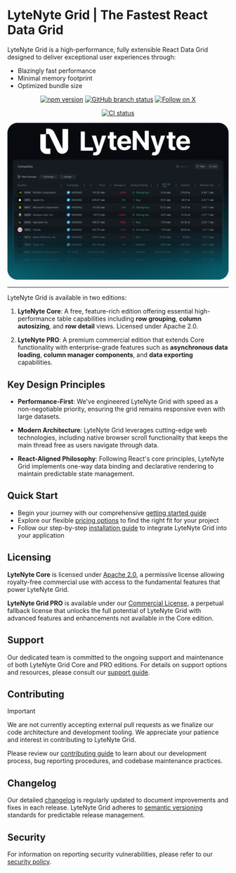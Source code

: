 # LyteNyte Grid | The Fastest React Data Grid

LyteNyte Grid is a high-performance, fully extensible React Data Grid
designed to deliver exceptional user experiences through:

- Blazingly fast performance
- Minimal memory footprint
- Optimized bundle size

<div align="center">

[![npm version](https://img.shields.io/npm/v/@1771technologies/lytenyte-grid-enterprise)](https://www.npmjs.com/package/@1771technologies/lytenyte-grid-enterprise)
[![GitHub branch status](https://img.shields.io/github/checks-status/1771-Technologies/lytenyte/HEAD)](https://github.com/1771-Technologies/lytenyte/HEAD/)
[![Follow on X](https://img.shields.io/twitter/follow/1771tech.svg?label=follow+1771tech)](https://x.com/1771tech)

<!-- [![OpenSSF Best Practices](https://www.bestpractices.dev/projects/TODO/badge)](https://www.bestpractices.dev/projects/TODO) -->

[![CI status](https://github.com/1771-Technologies/lytenyte/actions/workflows/release.yml/badge.svg?branch=main)](https://github.com/1771-Technologies/lytenyte/actions/workflows/release.yml?query=branch%3Amain)

</div>

![LyteNyte Logo](./assets/hero-bg-min.png)

---

LyteNyte Grid is available in two editions:

1. **LyteNyte Core**: A free, feature-rich edition offering essential high-performance table
   capabilities including **row grouping**, **column autosizing**, and **row detail** views. Licensed under Apache 2.0.

2. **LyteNyte PRO**: A premium commercial edition that extends Core functionality with enterprise-grade
   features such as **asynchronous data loading**, **column manager components**, and **data exporting** capabilities.

## Key Design Principles

- **Performance-First**: We've engineered LyteNyte Grid with speed as a non-negotiable priority,
  ensuring the grid remains responsive even with large datasets.

- **Modern Architecture**: LyteNyte Grid leverages cutting-edge web technologies, including native
  browser scroll functionality that keeps the main thread free as users navigate through data.

- **React-Aligned Philosophy**: Following React's core principles, LyteNyte Grid
  implements one-way data binding and declarative rendering to maintain predictable state management.

## Quick Start

- Begin your journey with our comprehensive [getting started guide](https://www.1771technologies.com/docs/intro-getting-started)
- Explore our flexible [pricing options](https://www.1771technologies.com/pricing) to find the right fit for your project
- Follow our step-by-step [installation guide](https://www.1771technologies.com/docs/intro-installation) to integrate LyteNyte Grid into your application

## Licensing

**LyteNyte Core** is licensed under [Apache 2.0](https://www.apache.org/licenses/LICENSE-2.0), a
permissive license allowing royalty-free commercial use with access to the fundamental features that power LyteNyte Grid.

**LyteNyte Grid PRO** is available under our [Commercial License](https://www.1771technologies.com/eula), a
perpetual fallback license that unlocks the full potential of LyteNyte Grid
with advanced features and enhancements not available in the Core edition.

## Support

Our dedicated team is committed to the ongoing support and maintenance of both LyteNyte Grid Core
and PRO editions. For details on support options and resources,
please consult our [support guide](https://www.1771technologies.com/support).

## Contributing

> [!IMPORTANT]
> We are not currently accepting external pull requests as we finalize our code architecture and
> development tooling. We appreciate your patience and interest in contributing to LyteNyte Grid.

Please review our [contributing guide](./CONTRIBUTING.md) to learn about our development
process, bug reporting procedures, and codebase maintenance practices.

## Changelog

Our detailed [changelog](https://www.1771technologies.com/docs/changelog/changelog) is regularly
updated to document improvements and fixes in each release. LyteNyte Grid
adheres to [semantic versioning](https://semver.org/) standards for predictable release management.

## Security

For information on reporting security vulnerabilities, please refer to our [security policy](./SECURITY.md).
